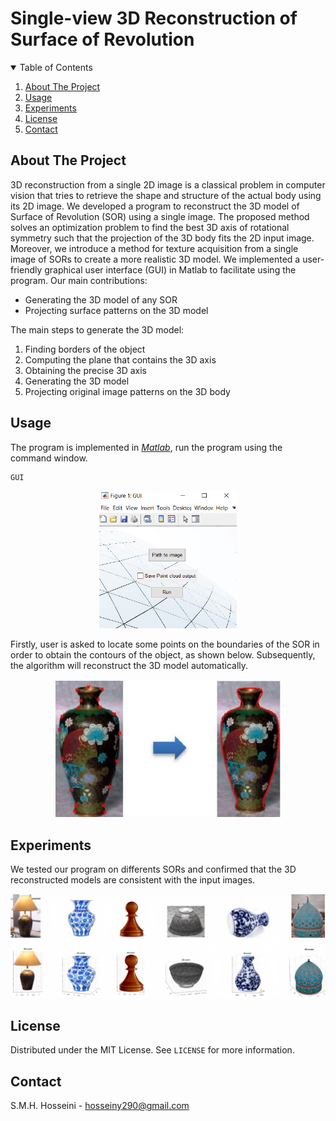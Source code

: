 # Single-view 3D Reconstruction of Surface of Revolution
<!-- PROJECT LOGO 
<br />
<p align="center">
    <img src="Figures/title.JPG" alt="Logo" width="780" height="130">
</p>
-->


<!-- TABLE OF CONTENTS -->
<details open="open">
  <summary>Table of Contents</summary>
  <ol>
    <li><a href="#about-the-project">About The Project</a></li>
    <li><a href="#usage">Usage</a></li>
    <li><a href="#experiments">Experiments</a></li>
    <li><a href="#license">License</a></li>
    <li><a href="#contact">Contact</a></li>
  </ol>
</details>


<!-- ABOUT THE PROJECT -->
## About The Project

3D reconstruction from a single 2D image is a classical problem in computer vision that tries to retrieve the shape and structure of the actual body using its 2D image. We developed a program to reconstruct the 3D model of Surface of Revolution (SOR) using a single image. The proposed method solves an optimization problem to find the best 3D axis of rotational symmetry such that the projection of the 3D body fits the 2D input image. Moreover, we introduce a method for texture acquisition from a single image of SORs to create a more realistic 3D model. We implemented a user-friendly graphical user interface (GUI) in Matlab to facilitate using the program. Our main contributions:
* Generating the 3D model of any SOR
* Projecting surface patterns on the 3D model

The main steps to generate the 3D model:
1. Finding borders of the object
2. Computing the plane that contains the 3D axis
3. Obtaining the precise 3D axis
4. Generating the 3D model
5. Projecting original image patterns on the 3D body




<!-- USAGE  -->
## Usage

The program is implemented in _[Matlab](https://www.mathworks.com/)_, run the program using the command window.
 ```sh
 GUI
 ```
<p align="center">
    <img src="Figures/GUI.JPG" alt="Logo" width="220" height="220">
</p>

Firstly, user is asked to locate some points on the boundaries of the SOR in order to obtain the contours of the object, as shown below. Subsequently, the algorithm will reconstruct the 3D model automatically.

<p align="center">
    <img src="Figures/border.JPG" alt="Logo" width="360" height="220">
</p>




<!-- EXPERIMENTS -->
## Experiments

We tested our program on differents SORs and confirmed that the 3D reconstructed models are consistent with the input images.
<p align="center">
    <img src="Figures/test.jpg" alt="Logo" width="1000" height=auto>
</p>



<!-- LICENSE -->
## License

Distributed under the MIT License. See `LICENSE` for more information.




<!-- CONTACT -->
## Contact

S.M.H. Hosseini - hosseiny290@gmail.com


